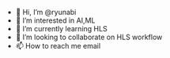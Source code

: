 - 👋 Hi, I’m @ryunabi
- 👀 I’m interested in AI,ML
- 🌱 I’m currently learning HLS
- 💞️ I’m looking to collaborate on HLS workflow
- 📫 How to reach me email

<!---
ryunabi/ryunabi is a ✨ special ✨ repository because its `README.md` (this file) appears on your GitHub profile.
You can click the Preview link to take a look at your changes.
--->
